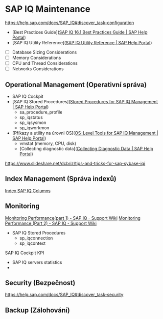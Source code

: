 # SAP IQ Maintenance
https://help.sap.com/docs/SAP_IQ#discover_task-configuration


- [Best Practices Guide]([SAP IQ 16.1 Best Practices Guide | SAP Help Portal](https://help.sap.com/docs/SAP_IQ/6754c6c35da941ba96ae9cfd3485176b/d7b29f9024134a13a4563a9dfc13ca6b.html))
- [SAP IQ Utility Reference]([SAP IQ Utility Reference | SAP Help Portal](https://help.sap.com/docs/SAP_IQ/a893062984f21015b9e8b03f96ed0cbb/1478006e20e54b359889483512791d9e.html))

- [ ] Database Sizing Considerations
- [ ] Memory Considerations
- [ ] CPU and Thread Considerations
- [ ] Networks Considerations

## Operational Management (Operativní správa)

- SAP IQ Cockpit
- [SAP IQ Stored Procedures]([Stored Procedures for SAP IQ Management | SAP Help Portal](https://help.sap.com/docs/SAP_IQ/6754c6c35da941ba96ae9cfd3485176b/86eae9a210684789bebc699a8c509836.html))
	- sa_procedure_profile
	- sp_iqstatus
	- sp_iqsysmon
	- sp_iqworkmon
- [Příkazy a utility na úrovni OS]([OS-Level Tools for SAP IQ Management | SAP Help Portal](https://help.sap.com/docs/SAP_IQ/6754c6c35da941ba96ae9cfd3485176b/117377a2adc4474aaa7223a93d723d52.html))
	- vmstat (memory, CPU, disk)
	- [Collecting diagnostic data]([Collecting Diagnostic Data | SAP Help Portal](https://help.sap.com/docs/SAP_IQ/6754c6c35da941ba96ae9cfd3485176b/8bcfb6fac62b49dd8b51ae00b352468c.html))

https://www.slideshare.net/dcbriz/tips-and-tricks-for-sap-sybase-iqi


## Index Management (Správa indexů)

[Index SAP IQ Columns](https://help.sap.com/doc/a89b3a2984f210158cd1a1d90160c895/16.1.5.0/en-US/SAP_IQ_Administration_Database_en.pdf#page=153)



## Monitoring

[Monitoring Performance(part 1) - SAP IQ - Support Wiki](https://wiki.scn.sap.com/wiki/pages/viewpage.action?pageId=441453669)
[Monitoring Performance (Part 2) - SAP IQ - Support Wiki](https://wiki.scn.sap.com/wiki/pages/viewpage.action?pageId=442635176)

- SAP IQ Stored Procedures
	- sp_iqconnection
	- sp_iqcontext

SAP IQ Cockpit KPI 
- SAP IQ servers statistics
- 

## Security (Bezpečnost)

https://help.sap.com/docs/SAP_IQ#discover_task-security

## Backup (Zálohování)

